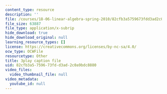 ```yaml
---
content_type: resource
description: ''
file: /courses/18-06-linear-algebra-spring-2010/82cfb3a5759673fdd3ad2c0a9bdc8880_lGGDIGizcQ0.srt
file_size: 63887
file_type: application/x-subrip
hide_download: true
hide_download_original: null
learning_resource_types: []
license: https://creativecommons.org/licenses/by-nc-sa/4.0/
ocw_type: OCWFile
resourcetype: Other
title: 3play caption file
uid: 82cfb3a5-7596-73fd-d3ad-2c0a9bdc8880
video_files:
  video_thumbnail_file: null
video_metadata:
  youtube_id: null
---
```


